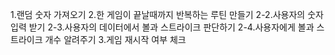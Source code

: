 1.랜덤 숫자 가져오기
2.한 게임이 끝날때까지 반복하는 루틴 만들기
 2-2.사용자의 숫자 입력 받기
 2-3.사용자의 데이터에서 볼과 스트라이크 판단하기
 2-4.사용자에게 볼과 스트라이크 개수 알려주기
3.게임 재시작 여부 체크